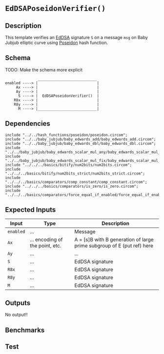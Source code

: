 # `EdDSAPoseidonVerifier()`

## Description

This template verifies an [EdDSA](../) signature `S` on a message `msg` on Baby Jubjub elliptic curve using [Poseidon](../../hash_functions/poseidon) hash function.

## Schema

TODO: Make the schema more explicit

```
               ___________________________     
enabled ----> |                           |
     Ax ----> |                           |
     Ay ----> |                           |
      S ----> |  EdDSAPoseidonVerifier()  |
    R8x ----> |                           |
    R8y ----> |                           |
      M ----> |___________________________|
```

## Dependencies

```
include "../../hash_functions/poseidon/poseidon.circom";
include "../../baby_jubjub/baby_edwards_add/baby_edwards_add.circom";
include "../../baby_jubjub/baby_edwards_dbl/baby_edwards_dbl.circom";
include "../../baby_jubjub/baby_edwards_scalar_mul_any/baby_edwards_scalar_mul_any.circom";
include "../../baby_jubjub/baby_edwards_scalar_mul_fix/baby_edwards_scalar_mul_fix.circom";
include "../../../basics/bitify/num2bits/num2bits.circom";
include "../../../basics/bitify/num2bits_strict/num2bits_strict.circom";
include "../../../basics/comparators/comp_constant/comp_constant.circom";
include "../../../basics/comparators/is_zero/is_zero.circom";
include "../../../basics/comparators/force_equal_if_enabled/force_equal_if_enabled.circom";
```

## Expected Inputs

| Input         | Type                              | Description      |
| ------------- | -------------                     | -------------    | 
| `enabled`     | ...                               |  Message    |
| `Ax`          | ... encoding of the point, etc.   |  A = [s]B with B generation of large prime subgroup of E (put ref) here  |
| `Ay`          | ...                               |  ...   |
| `S`           | ...                               |  EdDSA signature    |
| `R8x`         | ...                               |  EdDSA signature    |
| `R8y`         | ...                               |  EdDSA signature    |
| `M`           | ...                               |  EdDSA signature    |

## Outputs

No output!!

## Benchmarks 

## Test
